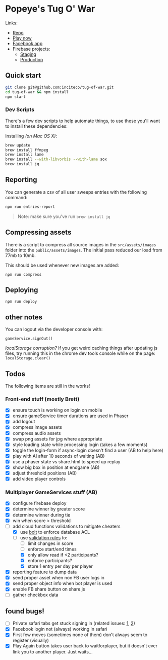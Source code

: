 # Popeye's Tug O' War

Links:
- [Repo](https://github.com/inciteco/tug-of-war)
- [Play now](https://popeyes-tug-o-war.firebaseapp.com)
- [Facebook app](https://developers.facebook.com/apps/472656139771979/dashboard/)
- Firebase projects:
  - [Staging](https://console.firebase.google.com/u/0/project/popeyes-tug-o-war/database/data)
  - [Production](https://console.firebase.google.com/u/0/project/bigboxcraveoff-prod)

## Quick start

```sh
git clone git@github.com:inciteco/tug-of-war.git
cd tug-of-war && npm install
npm start
```

### Dev Scripts

There's a few dev scripts to help automate things, to use these you'll want to install these dependencies:

Installing *(on Mac OS X)*:
```sh
brew update
brew install ffmpeg
brew install lame
brew install --with-libvorbis --with-lame sox
brew install jq
```

## Reporting

You can generate a csv of all user sweeps entries with the following command:

```sh
npm run entries-report
```

> Note: make sure you've run `brew install jq`

## Compressing assets

There is a script to compress all source images in the `src/assets/images` folder into the `public/assets/images`. The initial pass reduced our load from 77mb to 10mb.


This should be used whenever new images are added:

```
npm run compress
```

## Deploying

```
npm run deploy
```

## other notes

You can logout via the developer console with:
```
gameService.signOut()
```

*localStorage corruption?*
If you get weird caching things after updating js files, try running this in the chrome dev tools console while on the page:
`localStorage.clear()`

## Todos

The following items are still in the works!

### Front-end stuff (mostly Brett)
- [x] ensure touch is working on login on mobile
- [x] ensure gameService timer durations are used in Phaser
- [x] add logout
- [x] compress image assets
- [x] compress audio assets
- [x] swap png assets for jpg where appropriate
- [x] style loading state while processing login (takes a few moments)
- [x] toggle the login-form if async-login doesn't find a user (AB to help here)
- [x] play with AI after 10 seconds of waiting (AB)
- [x] use a phaser state vs share.html to speed up replay
- [x] show big box in position at endgame (AB)
- [x] adjust threshold positions (AB)
- [x] add video player controls

### Multiplayer GameServices stuff (AB)
- [x] configure firebase deploy
- [x] determine winner by greater score
- [x] determine winner during tie
- [x] win when score > threshold
- [ ] add cloud functions validations to mitigate cheaters
  - [x] use [bolt](https://github.com/firebase/bolt/blob/master/docs/language.md) to enforce database ACL
  - [ ] use [validation rules](https://firebase.google.com/docs/database/security/) to:
    - [ ] limit changes in score
    - [ ] enforce start/end times
    - [x] only allow read if <2 participants?
    - [x] enforce participants?
    - [x] store 1 entry per day per player
- [x] reporting feature to dump data
- [x] send proper asset when non FB user logs in
- [x] send proper object info when bot player is used
- [x] enable FB share button on share.js
- [ ] gather checkbox data

## found bugs!
- [ ] Private safari tabs get stuck signing in (related issues:  [1](https://stackoverflow.com/questions/28283221/firebase-authdata-from-third-party-authentication-is-always-null-in-mobile-safar), [2](https://github.com/firebase/firebaseui-web/issues/51))
- [x] Facebook login not (always) working in safari
- [x] First few moves (sometimes none of them) don't always seem to register (visually)
- [x] Play Again button takes user back to waitforplayer, but it doesn't ever link you to another player. Just waits...
